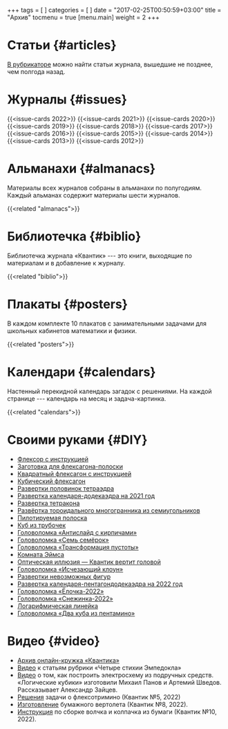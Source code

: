 +++
tags = [
]
categories = [
]
date = "2017-02-25T00:50:59+03:00"
title = "Архив"
tocmenu = true
[menu.main]
    weight = 2
+++

# Статьи {#articles}
[В рубрикаторе](http://old.kvantik.com/art/index.html) можно найти статьи журнала, вышедшие не позднее, чем полгода назад.

# Журналы {#issues}
{{<issue-cards 2022>}}
{{<issue-cards 2021>}}
{{<issue-cards 2020>}}
{{<issue-cards 2019>}}
{{<issue-cards 2018>}}
{{<issue-cards 2017>}}
{{<issue-cards 2016>}}
{{<issue-cards 2015>}}
{{<issue-cards 2014>}}
{{<issue-cards 2013>}}
{{<issue-cards 2012>}}

# Альманахи {#almanacs}

Материалы всех журналов собраны в альманахи по полугодиям. Каждый альманах содержит материалы шести журналов.

{{<related "almanacs">}}

# Библиотечка {#biblio}

Библиотечка журнала «Квантик» --- это книги, выходящие по материалам и в добавление к журналу.

{{<related "biblio">}}

# Плакаты {#posters}

В каждом комплекте 10 плакатов с занимательными задачами для школьных кабинетов математики и физики.

{{<related "posters">}}

# Календари {#calendars}

Настенный перекидной календарь загадок с решениями. На каждой странице --- календарь на месяц и задача-картинка.

{{<related "calendars">}}


# Своими руками {#DIY}

- [Флексор с инструкцией](/extra/flexor.pdf)
- [Заготовка для флексагона-полоски](/extra/flexagon_short.pdf)
- [Квадратный флексагон с инструкцией](/extra/flexagon_square.pdf)
- [Кубический флексагон](https://old.kvantik.com/art/files/pdf/2012-06.16-18.pdf)
- [Развертки половинок тетраэдра](/extra/tetrahedron-halves.pdf)
- [Развертка календаря-додекаэдра на 2021 год](/extra/calendar-dodecahedron-2021.pdf)
- [Развертка тетракона](/extra/tetracon.pdf)
- [Развёртка тороидального многогранника из семиугольников](/extra/heptadodecahedron-fold.pdf)
- [Пилотируемая полоска](/extra/poloska.pdf)
- [Куб из трубочек](/extra/straw-cube.pdf)
- [Головоломка «Антислайд с кирпичами»](/extra/antislide.pdf)
- [Головоломка «Семь семёрок»](/extra/7-7.pdf)
- [Головоломка «Трансформация пустоты»](/extra/pustota.pdf)
- [Комната Эймса](https://old.kvantik.com/art/files/pdf/2012-02.12-18.pdf)
- [Оптическая иллюзия — Квантик вертит головой](https://old.kvantik.com/art/files/pdf/2012-09.16-18.pdf)
- [Головоломка «Исчезающий клоун»](https://old.kvantik.com/art/files/pdf/2012-07.15-18.pdf)
- [Развертки невозможных фигур](https://old.kvantik.com/art/files/pdf/2012-10.14-19.pdf)
- [Развертка календаря-пентагондодекаэдра на 2022 год](https://kvantik.com/extra/pentagon.pdf)
- [Головоломка «Ёлочка-2022»](https://kvantik.com/extra/elochka2022.pdf)
- [Головоломка «Снежинка-2022»](https://kvantik.com/extra/sneg.pdf)
- [Логарифмическая линейка](https://kvantik.com/extra/rule.pdf)
- [Головоломка «Два куба из пентамино»](https://kvantik.com/extra/2-kuba.pdf)



# Видео {#video}

- [Архив онлайн-кружка «Квантика»](/online)
- [Видео](http://www.youtube.com/playlist?list=PLrjlKdQ24UtJOU_hY7W1OVtUhEIgy4Miw) к статьям рубрики «Четыре стихии Эмпедокла»
- [Видео](http://zadachi.mccme.ru/misc/adpk/) о том, как построить электросхему из подручных средств. «Логические кубики» изготовили Михаил Панов и Артемий Шведов. Рассказывает Александр Зайцев.
- [Решения](https://kvan.tk/trimino-video) задачи о флексотримино (Квантик №5, 2022)
- [Изготовление](https:/kvan.tk/copter-video) бумажного вертолета (Квантик №8, 2022).
- [Инструкция](https://kvan.tk/spincap) по сборке волчка и колпачка из бумаги (Квантик №10, 2022).

